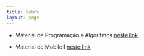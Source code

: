 ```yaml
---
title: Sobre
layout: page
---
```


- Material de Programação e Algoritmos [neste link]({{site.baseurl}}pea.html)

- Material de Mobile I [neste link]({{site.baseurl}}mobilei.html)
